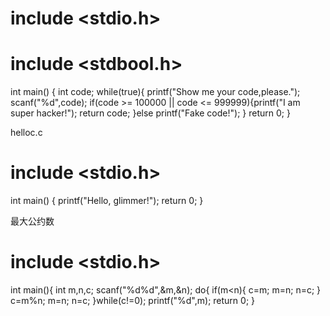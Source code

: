  # include <stdio.h>
 # include <stdbool.h>
int main() {
    int code;
    while(true){
		printf("Show me your code,please.");
        scanf("%d",code);
        if(code >= 100000 || code <= 999999){printf("I am super hacker!");
        return code;
		}else printf("Fake code!");
    }
    return 0;
}

helloc.c
 # include <stdio.h>

int main() {
    printf("Hello, glimmer!");
    return 0;
}

最大公约数
 # include <stdio.h>

int main(){
	int m,n,c;
	scanf("%d%d",&m,&n);
	do{
		if(m<n){
		c=m;
		m=n;
		n=c;
		}
		c=m%n;
		m=n;
		n=c;
	}while(c!=0);
	printf("%d",m);
	return 0;
}
